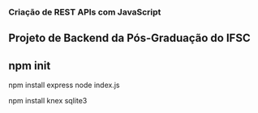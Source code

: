 ### Criação de REST APIs com JavaScript
## Projeto de Backend da Pós-Graduação do IFSC

## npm init
npm install express
node index.js

npm install knex sqlite3
